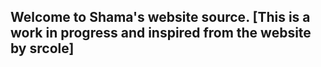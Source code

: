 ## Welcome to Shama's website source. [This is a work in progress and inspired from the website by srcole]


